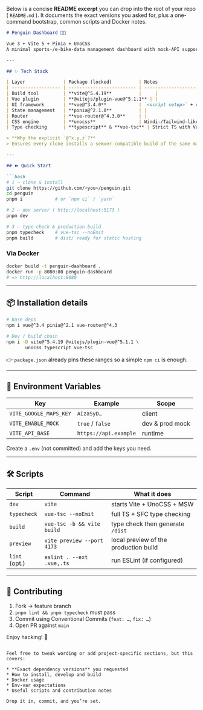 Below is a concise **README excerpt** you can drop into the root of your repo ( `README.md` ).
It documents the exact versions you asked for, plus a one-command bootstrap, common scripts and Docker notes.

````md
# Penguin Dashboard 🐧🚴

Vue 3 + Vite 5 + Pinia + UnoCSS  
A minimal sports-/e-bike-data management dashboard with mock-API support (MSW) and JWT login.

---

## ✨ Tech Stack

| Layer              | Package (locked)          | Notes                                  |
| ------------------ | ------------------------- | -------------------------------------- |
| Build tool         | **vite@^5.4.19**          |     |
| Vue plugin         | **@vitejs/plugin-vue@^5.1.1** | |
| UI framework       | **vue@^3.4.0**            | `<script setup>` + reactivity           |
| State management   | **pinia@^2.1.0**          | |
| Router             | **vue-router@^4.3.0**     | |
| CSS engine         | **unocss**                | Windi-/Tailwind-like utility classes    |
| Type checking      | **typescript** & **vue-tsc** | Strict TS with Vue SFC support          |

> **Why the explicit `@^x.y.z`?**  
> Ensures every clone installs a semver-compatible build of the same major/minor versions that have been tested.

---

## ⏩ Quick Start

```bash
# 1 — clone & install
git clone https://github.com/<you>/penguin.git
cd penguin
pnpm i            # or `npm ci` / `yarn`

# 2 — dev server ( http://localhost:5173 )
pnpm dev

# 3 — type-check & production build
pnpm typecheck    # vue-tsc --noEmit
pnpm build        # dist/ ready for static hosting
````

### Via Docker

```bash
docker build -t penguin-dashboard .
docker run -p 8080:80 penguin-dashboard
# => http://localhost:8080
```

---

## 📦 Installation details

```bash
# Base deps
npm i vue@^3.4 pinia@^2.1 vue-router@^4.3

# Dev / build chain
npm i -D vite@^5.4.19 @vitejs/plugin-vue@^5.1.1 \
       unocss typescript vue-tsc
```

👉 `package.json` already pins these ranges so a simple `npm ci` is enough.

---

## 🔑 Environment Variables

| Key                    | Example               | Scope           |
| ---------------------- | --------------------- | --------------- |
| `VITE_GOOGLE_MAPS_KEY` | `AIzaSyD…`            | client          |
| `VITE_ENABLE_MOCK`     | `true` / `false`      | dev & prod mock |
| `VITE_API_BASE`        | `https://api.example` | runtime         |

Create a `.env` (not committed) and add the keys you need.

---

## 🛠 Scripts

| Script        | Command                    | What it does                          |
| ------------- | -------------------------- | ------------------------------------- |
| `dev`         | `vite`                     | starts Vite + UnoCSS + MSW            |
| `typecheck`   | `vue-tsc --noEmit`         | full TS + SFC type checking           |
| `build`       | `vue-tsc -b && vite build` | type check then generate `/dist`      |
| `preview`     | `vite preview --port 4173` | local preview of the production build |
| `lint` (opt.) | `eslint . --ext .vue,.ts`  | run ESLint (if configured)            |

---

## 🤝 Contributing

1. Fork → feature branch
2. `pnpm lint && pnpm typecheck` must pass
3. Commit using Conventional Commits (`feat: …`, `fix: …`)
4. Open PR against `main`

Enjoy hacking! 💚

```

Feel free to tweak wording or add project-specific sections, but this covers:

* **Exact dependency versions** you requested  
* How to install, develop and build  
* Docker usage  
* Env-var expectations  
* Useful scripts and contribution notes  

Drop it in, commit, and you’re set.
```
